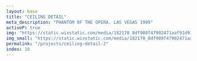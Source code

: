 ```yaml
---
layout: base
title: "CEILING DETAIL"
meta_description: "PHANTOM OF THE OPERA. LAS VEGAS 1999"
activeP: true
img: "https://static.wixstatic.com/media/182170_8df908f47902471aaf91d91eebd2cd3b~mv2.png"
img_small: "https://static.wixstatic.com/media/182170_8df908f47902471aaf91d91eebd2cd3b~mv2.png"
permalink: "/projects/ceiling-detail-2"
index: 10
---
```

